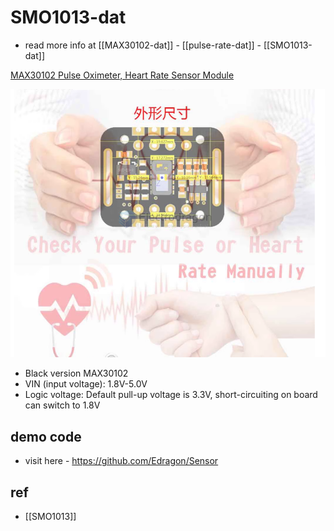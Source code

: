 
# SMO1013-dat

- read more info at [[MAX30102-dat]] - [[pulse-rate-dat]] - [[SMO1013-dat]]

[MAX30102 Pulse Oximeter, Heart Rate Sensor Module](https://www.electrodragon.com/product/max30102-pulse-oximeter-heart-rate-sensor-module/)

![](2024-09-30-17-42-21.png)


- Black version MAX30102
- VIN (input voltage): 1.8V-5.0V
- Logic voltage: Default pull-up voltage is 3.3V, short-circuiting on board can switch to 1.8V




## demo code 

- visit here - https://github.com/Edragon/Sensor


## ref 

- [[SMO1013]]